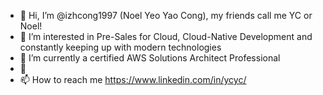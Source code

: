 - 👋 Hi, I’m @izhcong1997 (Noel Yeo Yao Cong), my friends call me YC or Noel! 
- 👀 I’m interested in Pre-Sales for Cloud, Cloud-Native Development and constantly keeping up with modern technologies
- 🌱 I’m currently a certified AWS Solutions Architect Professional
- 💞️ 
- 📫 How to reach me https://www.linkedin.com/in/ycyc/

<!---
izhcong1997/izhcong1997 is a ✨ special ✨ repository because its `README.md` (this file) appears on your GitHub profile.
You can click the Preview link to take a look at your changes.
--->
